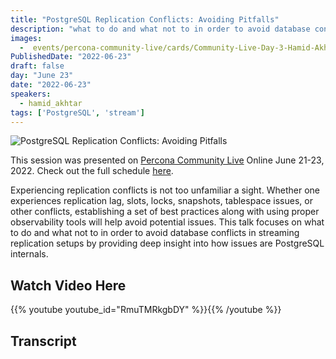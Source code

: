 ```yaml
---
title: "PostgreSQL Replication Conflicts: Avoiding Pitfalls"
description: "what to do and what not to in order to avoid database conflicts in streaming replication setups by providing deep insight into how issues are PostgreSQL internals"
images:
  -  events/percona-community-live/cards/Community-Live-Day-3-Hamid-Akhtar-2.jpg
PublishedDate: "2022-06-23"
draft: false
day: "June 23"
date: "2022-06-23"
speakers:
  - hamid_akhtar
tags: ['PostgreSQL', 'stream']
---
```


![PostgreSQL Replication Conflicts: Avoiding Pitfalls](events/percona-community-live/cards/Community-Live-Day-3-Hamid-Akhtar-2.jpg)

This session was presented on [Percona Community Live](/events/percona-community-live-2022/) Online June 21-23, 2022. Check out the full schedule [here](/events/percona-community-live-2022/).

Experiencing replication conflicts is not too unfamiliar a sight. Whether one experiences replication lag, slots, locks, snapshots, tablespace issues, or other conflicts, establishing a set of best practices along with using proper observability tools will help avoid potential issues. This talk focuses on what to do and what not to in order to avoid database conflicts in streaming replication setups by providing deep insight into how issues are PostgreSQL internals.

## Watch Video Here

{{% youtube youtube_id="RmuTMRkgbDY" %}}{{% /youtube %}}

## Transcript